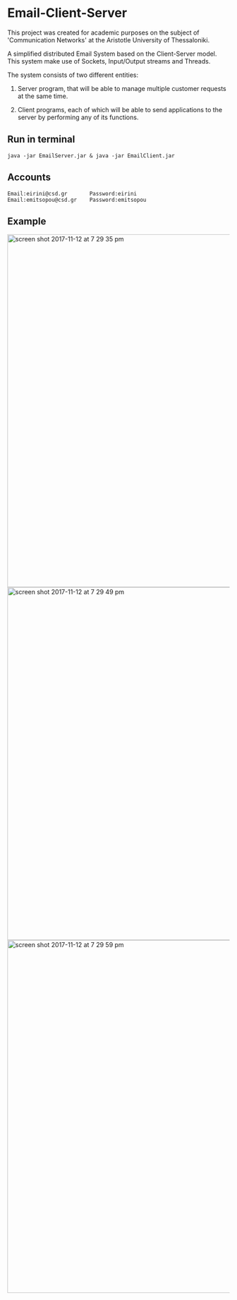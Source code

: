 # Email-Client-Server

This project was created for academic purposes on the subject of 'Communication Networks' at the Aristotle University of Thessaloniki.

A simplified distributed Email System based on the Client-Server model. This system make use of Sockets, Input/Output streams and Threads.

The system consists of two different entities:

1) Server program, that will be able to manage multiple customer requests at the same time.

2) Client programs, each of which will be able to send applications to the server by performing any of its functions.

## Run in terminal
```
java -jar EmailServer.jar & java -jar EmailClient.jar
```

## Accounts
```
Email:eirini@csd.gr       Password:eirini
Email:emitsopou@csd.gr    Password:emitsopou
```
## Example
<img width="800" alt="screen shot 2017-11-12 at 7 29 35 pm" src="https://user-images.githubusercontent.com/16197563/32701621-dc489b98-c7e1-11e7-9b4d-96fa1a66c20b.png">

<img width="800" alt="screen shot 2017-11-12 at 7 29 49 pm" src="https://user-images.githubusercontent.com/16197563/32701623-dfc6eafe-c7e1-11e7-9c05-bed88911e123.png">

<img width="800" alt="screen shot 2017-11-12 at 7 29 59 pm" src="https://user-images.githubusercontent.com/16197563/32701627-e2aec9da-c7e1-11e7-9cf3-f6b6f58c283a.png">

